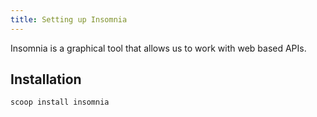 ```yaml
---
title: Setting up Insomnia
---
```


Insomnia is a graphical tool that allows us to work with web based APIs.

## Installation

```sh
scoop install insomnia
```
